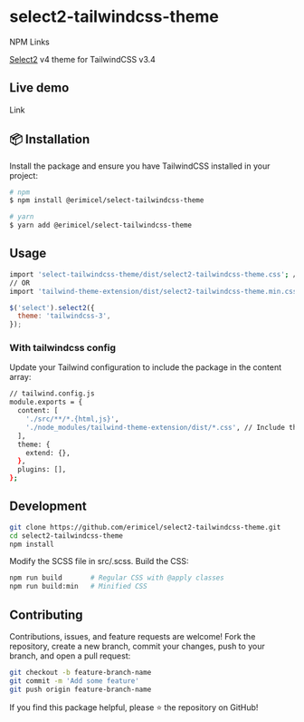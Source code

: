 # select2-tailwindcss-theme

NPM Links

[Select2](https://github.com/select2/select2) v4 theme for TailwindCSS v3.4

## Live demo

Link

## 📦 Installation

Install the package and ensure you have TailwindCSS installed in your project:

```bash
# npm
$ npm install @erimicel/select-tailwindcss-theme

# yarn
$ yarn add @erimicel/select-tailwindcss-theme
```

## Usage

```bash
import 'select-tailwindcss-theme/dist/select2-tailwindcss-theme.css'; // Regular version
// OR
import 'tailwind-theme-extension/dist/select2-tailwindcss-theme.min.css'; // Minified version
```

```js
$('select').select2({
  theme: 'tailwindcss-3',
});
```

### With tailwindcss config

Update your Tailwind configuration to include the package in the content array:

```bash
// tailwind.config.js
module.exports = {
  content: [
    './src/**/*.{html,js}',
    './node_modules/tailwind-theme-extension/dist/*.css', // Include the package
  ],
  theme: {
    extend: {},
  },
  plugins: [],
};
```

## Development

```bash
git clone https://github.com/erimicel/select2-tailwindcss-theme.git
cd select2-tailwindcss-theme
npm install
```

Modify the SCSS file in src/.scss. Build the CSS:

```bash
npm run build       # Regular CSS with @apply classes
npm run build:min   # Minified CSS
```

## Contributing

Contributions, issues, and feature requests are welcome! Fork the repository, create a new branch, commit your changes, push to your branch, and open a pull request:

```bash
git checkout -b feature-branch-name
git commit -m 'Add some feature'
git push origin feature-branch-name
```

If you find this package helpful, please ⭐ the repository on GitHub!